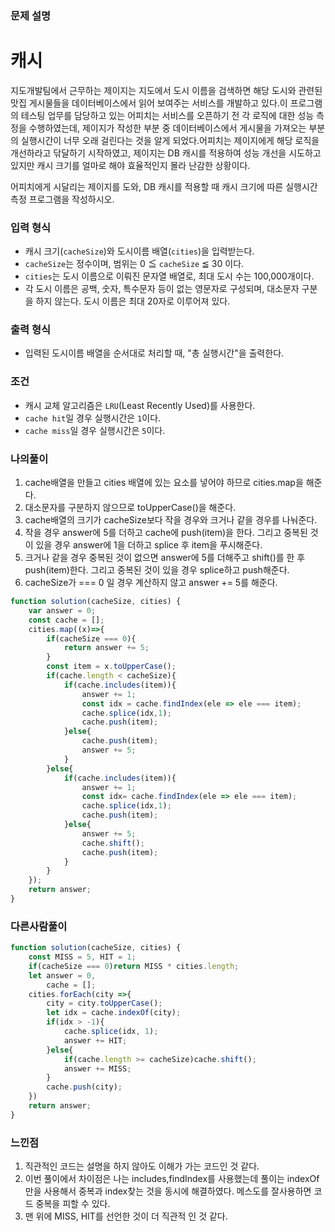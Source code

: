 ### **문제 설명**

# **캐시**

지도개발팀에서 근무하는 제이지는 지도에서 도시 이름을 검색하면 해당 도시와 관련된 맛집 게시물들을 데이터베이스에서 읽어 보여주는 서비스를 개발하고 있다.이 프로그램의 테스팅 업무를 담당하고 있는 어피치는 서비스를 오픈하기 전 각 로직에 대한 성능 측정을 수행하였는데, 제이지가 작성한 부분 중 데이터베이스에서 게시물을 가져오는 부분의 실행시간이 너무 오래 걸린다는 것을 알게 되었다.어피치는 제이지에게 해당 로직을 개선하라고 닦달하기 시작하였고, 제이지는 DB 캐시를 적용하여 성능 개선을 시도하고 있지만 캐시 크기를 얼마로 해야 효율적인지 몰라 난감한 상황이다.

어피치에게 시달리는 제이지를 도와, DB 캐시를 적용할 때 캐시 크기에 따른 실행시간 측정 프로그램을 작성하시오.

### **입력 형식**

- 캐시 크기(`cacheSize`)와 도시이름 배열(`cities`)을 입력받는다.
- `cacheSize`는 정수이며, 범위는 0 ≦ `cacheSize` ≦ 30 이다.
- `cities`는 도시 이름으로 이뤄진 문자열 배열로, 최대 도시 수는 100,000개이다.
- 각 도시 이름은 공백, 숫자, 특수문자 등이 없는 영문자로 구성되며, 대소문자 구분을 하지 않는다. 도시 이름은 최대 20자로 이루어져 있다.

### **출력 형식**

- 입력된 도시이름 배열을 순서대로 처리할 때, "총 실행시간"을 출력한다.

### **조건**

- 캐시 교체 알고리즘은 `LRU`(Least Recently Used)를 사용한다.
- `cache hit`일 경우 실행시간은 `1`이다.
- `cache miss`일 경우 실행시간은 `5`이다.

### 나의풀이 
1. cache배열을 만들고 cities 배열에 있는 요소를 넣어야 하므로 cities.map을 해준다.
2. 대소문자를 구분하지 않으므로 toUpperCase()을 해준다.
3. cache배열의 크기가 cacheSize보다 작을 경우와 크거나 같을 경우를 나눠준다.
4. 작을 경우 answer에 5를 더하고 cache에 push(item)을 한다. 그리고 중복된 것이 있을 경우 answer에 1을 더하고 splice 후 item을 푸시해준다. 
5. 크거나 같을 경우 중복된 것이 없으면 answer에 5를 더해주고 shift()를 한 후 push(item)한다. 그리고 중복된 것이 있을 경우 splice하고 push해준다.
6. cacheSize가 === 0 일 경우 계산하지 않고 answer += 5를 해준다.
```jsx
function solution(cacheSize, cities) {
    var answer = 0;
    const cache = [];
    cities.map((x)=>{
        if(cacheSize === 0){
            return answer += 5;
        }
        const item = x.toUpperCase();
        if(cache.length < cacheSize){
            if(cache.includes(item)){
                answer += 1;
                const idx = cache.findIndex(ele => ele === item);
                cache.splice(idx,1);
                cache.push(item);
            }else{
                cache.push(item);
                answer += 5;
            }
        }else{
            if(cache.includes(item)){
                answer += 1;
                const idx= cache.findIndex(ele => ele === item);
                cache.splice(idx,1);
                cache.push(item);
            }else{
                answer += 5;
                cache.shift();
                cache.push(item);
            }
        }
    });
    return answer;
}
```
### 다른사람풀이
```jsx
function solution(cacheSize, cities) {
    const MISS = 5, HIT = 1;
    if(cacheSize === 0)return MISS * cities.length;
    let answer = 0,
        cache = [];
    cities.forEach(city =>{
        city = city.toUpperCase();
        let idx = cache.indexOf(city);
        if(idx > -1){
            cache.splice(idx, 1);
            answer += HIT;
        }else{
            if(cache.length >= cacheSize)cache.shift();
            answer += MISS;
        }
        cache.push(city);
    })
    return answer;
}
```
### 느낀점
1. 직관적인 코드는 설명을 하지 않아도 이해가 가는 코드인 것 같다. 
2. 이번 풀이에서 차이점은 나는 includes,findIndex를 사용했는데 풀이는 indexOf만을 사용해서 중복과 index찾는 것을 동시에 해결하였다. 메스도를 잘사용하면 코드 중복을 피할 수 있다.
3. 맨 위에 MISS, HIT를 선언한 것이 더 직관적 인 것 같다.



